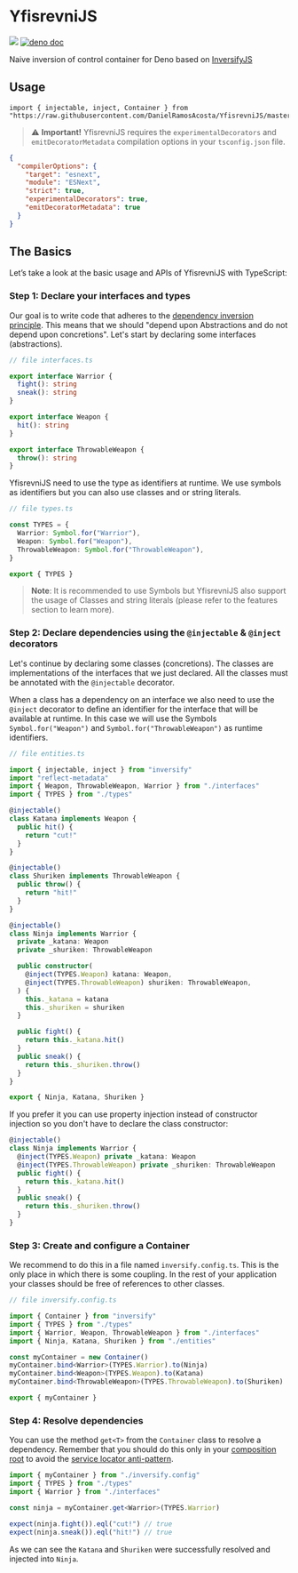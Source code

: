 # YfisrevniJS

[![][ghw badge]][ghw link]
[![deno doc](https://doc.deno.land/badge.svg)](https://doc.deno.land/https/raw.githubusercontent.com/DanielRamosAcosta/YfisrevniJS/master/src/yfisrevni.ts)

Naive inversion of control container for Deno based on [InversifyJS](https://github.com/inversify/InversifyJS)

## Usage

```
import { injectable, inject, Container } from "https://raw.githubusercontent.com/DanielRamosAcosta/YfisrevniJS/master/mod.ts"
```

> :warning: **Important!** YfisrevniJS requires the `experimentalDecorators` and `emitDecoratorMetadata` compilation options in your `tsconfig.json` file.

```json
{
  "compilerOptions": {
    "target": "esnext",
    "module": "ESNext",
    "strict": true,
    "experimentalDecorators": true,
    "emitDecoratorMetadata": true
  }
}
```

## The Basics

Let’s take a look at the basic usage and APIs of YfisrevniJS with TypeScript:

### Step 1: Declare your interfaces and types

Our goal is to write code that adheres to the [dependency inversion principle](https://en.wikipedia.org/wiki/Dependency_inversion_principle).
This means that we should "depend upon Abstractions and do not depend upon concretions".
Let's start by declaring some interfaces (abstractions).

```ts
// file interfaces.ts

export interface Warrior {
  fight(): string
  sneak(): string
}

export interface Weapon {
  hit(): string
}

export interface ThrowableWeapon {
  throw(): string
}
```

YfisrevniJS need to use the type as identifiers at runtime. We use symbols as identifiers but you can also use classes and or string literals.

```ts
// file types.ts

const TYPES = {
  Warrior: Symbol.for("Warrior"),
  Weapon: Symbol.for("Weapon"),
  ThrowableWeapon: Symbol.for("ThrowableWeapon"),
}

export { TYPES }
```

> **Note**: It is recommended to use Symbols but YfisrevniJS also support the usage of Classes and string literals (please refer to the features section to learn more).

### Step 2: Declare dependencies using the `@injectable` & `@inject` decorators

Let's continue by declaring some classes (concretions). The classes are implementations of the interfaces that we just declared. All the classes must be annotated with the `@injectable` decorator.

When a class has a dependency on an interface we also need to use the `@inject` decorator to define an identifier for the interface that will be available at runtime. In this case we will use the Symbols `Symbol.for("Weapon")` and `Symbol.for("ThrowableWeapon")` as runtime identifiers.

```ts
// file entities.ts

import { injectable, inject } from "inversify"
import "reflect-metadata"
import { Weapon, ThrowableWeapon, Warrior } from "./interfaces"
import { TYPES } from "./types"

@injectable()
class Katana implements Weapon {
  public hit() {
    return "cut!"
  }
}

@injectable()
class Shuriken implements ThrowableWeapon {
  public throw() {
    return "hit!"
  }
}

@injectable()
class Ninja implements Warrior {
  private _katana: Weapon
  private _shuriken: ThrowableWeapon

  public constructor(
    @inject(TYPES.Weapon) katana: Weapon,
    @inject(TYPES.ThrowableWeapon) shuriken: ThrowableWeapon,
  ) {
    this._katana = katana
    this._shuriken = shuriken
  }

  public fight() {
    return this._katana.hit()
  }
  public sneak() {
    return this._shuriken.throw()
  }
}

export { Ninja, Katana, Shuriken }
```

If you prefer it you can use property injection instead of constructor injection so you don't have to declare the class constructor:

```ts
@injectable()
class Ninja implements Warrior {
  @inject(TYPES.Weapon) private _katana: Weapon
  @inject(TYPES.ThrowableWeapon) private _shuriken: ThrowableWeapon
  public fight() {
    return this._katana.hit()
  }
  public sneak() {
    return this._shuriken.throw()
  }
}
```

### Step 3: Create and configure a Container

We recommend to do this in a file named `inversify.config.ts`. This is the only place in which there is some coupling.
In the rest of your application your classes should be free of references to other classes.

```ts
// file inversify.config.ts

import { Container } from "inversify"
import { TYPES } from "./types"
import { Warrior, Weapon, ThrowableWeapon } from "./interfaces"
import { Ninja, Katana, Shuriken } from "./entities"

const myContainer = new Container()
myContainer.bind<Warrior>(TYPES.Warrior).to(Ninja)
myContainer.bind<Weapon>(TYPES.Weapon).to(Katana)
myContainer.bind<ThrowableWeapon>(TYPES.ThrowableWeapon).to(Shuriken)

export { myContainer }
```

### Step 4: Resolve dependencies

You can use the method `get<T>` from the `Container` class to resolve a dependency.
Remember that you should do this only in your [composition root](http://blog.ploeh.dk/2011/07/28/CompositionRoot/)
to avoid the [service locator anti-pattern](http://blog.ploeh.dk/2010/02/03/ServiceLocatorisanAnti-Pattern/).

```ts
import { myContainer } from "./inversify.config"
import { TYPES } from "./types"
import { Warrior } from "./interfaces"

const ninja = myContainer.get<Warrior>(TYPES.Warrior)

expect(ninja.fight()).eql("cut!") // true
expect(ninja.sneak()).eql("hit!") // true
```

As we can see the `Katana` and `Shuriken` were successfully resolved and injected into `Ninja`.

[ghw badge]: https://img.shields.io/github/workflow/status/DanielRamosAcosta/YfisrevniJS/ci
[ghw link]: https://github.com/DanielRamosAcosta/YfisrevniJS/actions?query=workflow%3Aci
